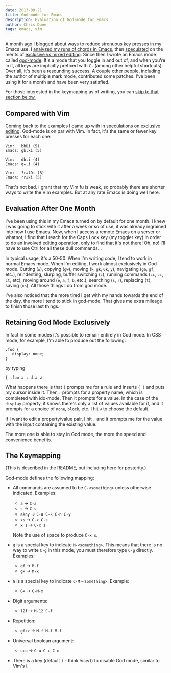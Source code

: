 ```yaml
---
date: 2013-09-21
title: God-mode for Emacs
description: Evaluation of God-mode for Emacs
author: Chris Done
tags: emacs, vim
---
```


A month ago I blogged about ways to reduce strenuous key presses in my
Emacs use. I
[analyzed my runs of chords in Emacs](/posts/emacs-key-analysis), then
[speculated](/posts/speculations-on-exclusive-editing) on the merits
of
[exclusive vs mixed editing](http://chrisdone.com/posts/modal-editors). Since
then I wrote an Emacs mode called
[god-mode](https://github.com/chrisdone/god-mode/). It's a mode that
you toggle in and out of, and when you're in it, all keys are
implicitly prefixed with `C-` (among other helpful shortcuts). Over
all, it's been a resounding success. A couple other people, including
the author of multiple mark mode, contributed some patches. I've been
using it for a month and have been very satisfied.

For those interested in the keymapping as of writing, you can [skip to
that section below.](#the-keymapping)

## Compared with Vim

Coming back to the examples I came up with in [speculations on
exclusive editing](/posts/speculations-on-exclusive-editing), God-mode
is on par with Vim. In fact, it's the same or fewer key presses for each one:

    Vim:   bbDi (5)
    Emacs: gb.ki (5)

    Vim:   db.i (4)
    Emacs: g←.i (4)

    Vim:   ?r↲lDi (8)
    Emacs: rr↲ki (5)

That's not bad. I grant that my Vim fu is weak, so probably there are
shorter ways to write the Vim examples. But at any rate Emacs is doing
well here.

## Evaluation After One Month

I've been using this in my Emacs turned on by default for one month. I
knew I was going to stick with it after a week or so of use, it was
already ingrained into how I use Emacs. Now, when I access a remote
Emacs on a server or whatnot, I find that I reach for the Caps Lock
key (my toggler key) in order to do an involved editing operation,
only to find that it's not there! Oh, no! I'll have to use Ctrl for
all these dull commands…

In typical usage, it's a 50-50. When I'm writing code, I tend to
work in normal Emacs mode. When I'm editing, I work almost exclusively
in God-mode. Cutting (`w`), copying (`gw`), moving (`k`, `gk`, `Gk`,
`y`), navigating (`ga`, `gf`, etc.), reindenting, slurping, buffer
switching (`z`), running commands (`cc`, `ci`, `ct`, etc), moving
around (`e`, `a`, `f`, `b`, etc.), searching (`s`, `r`), replacing
(`t`), saving (`xs`). All those things I do from god mode.

I've also noticed that the more tired I get with my hands towards the
end of the day, the more I tend to stick in god-mode. That gives me
extra mileage to finish those last things.

## Retaining God Mode Exclusively

In fact in some modes it's possible to remain entirely in God mode. In
CSS mode, for example, I'm able to produce out the following:

    .foo {
       display: none;
    }

by typing

    { .foo ↲ : d ↲ ↲

What happens there is that `{` prompts me for a rule and inserts `{ }`
and puts my cursor inside it. Then `:` prompts for a property name,
which is completed with ido-mode. Then it prompts for a value. In the
case of the `display` property, it knows there's only a list of values
available for it, and it prompts for a choice of `none`, `block`,
etc. I hit `↲` to choose the default.

If I want to edit a property/value pair, I hit `;` and it prompts me
for the value with the input containing the existing value.

The more one is able to stay in God mode, the more the speed and
convenience benefits.

## The Keymapping

(This is described in the README, but including here for posterity.)

God-mode defines the following mapping:

* All commands are assumed to be `C-<something>` unless otherwise
   indicated. Examples:

   * `a`    → `C-a`
   * `s`    → `C-s`
   * `akny` → `C-a C-k C-n C-y`
   * `xs`   → `C-x C-s`
   * `x s`  → `C-x s`

   Note the use of space to produce `C-x s`.

* `g` is a special key to indicate `M-<something>`. This means that
   there is no way to write `C-g` in this mode, you must therefore
   type `C-g` directly. Examples:

   * `gf` → `M-f`
   * `gx` → `M-x`

* `G` is a special key to indicate `C-M-<something>`. Example:

   * `Gx` → `C-M-x`

* Digit arguments:

  * `12f` → `M-12 C-f`

* Repetition:

  * `gfzz` → `M-f M-f M-f`

* Universal boolean argument:

  * `uco` → `C-u C-c C-o`

* There is a key (default `i` - think *insert*) to disable God mode,
  similar to Vim's i.
